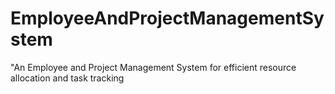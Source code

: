 # EmployeeAndProjectManagementSystem
"An Employee and Project Management System for efficient resource allocation and task tracking
